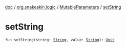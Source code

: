 [doc](../../index.md) / [org.snakeskin.logic](../index.md) / [MutableParameters](index.md) / [setString](./set-string.md)

# setString

`fun setString(string: `[`String`](https://kotlinlang.org/api/latest/jvm/stdlib/kotlin/-string/index.html)`, value: `[`String`](https://kotlinlang.org/api/latest/jvm/stdlib/kotlin/-string/index.html)`): `[`Unit`](https://kotlinlang.org/api/latest/jvm/stdlib/kotlin/-unit/index.html)